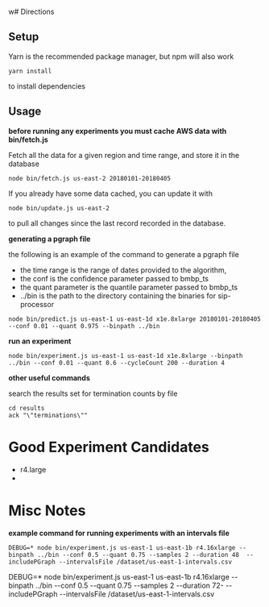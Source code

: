 w# Directions

## Setup
Yarn is the recommended package manager, but npm will also work
```
yarn install
```
to install dependencies

## Usage

**before running any experiments you must cache AWS data with bin/fetch.js**

Fetch all the data for a given region and time range, and store it in the database
```
node bin/fetch.js us-east-2 20180101-20180405
```

If you already have some data cached, you can update it with
```
node bin/update.js us-east-2
```
to pull all changes since the last record recorded in the database.

**generating a pgraph file**

the following is an example of the command to generate a pgraph file
 * the time range is the range of dates provided to the algorithm,
 * the conf is the confidence parameter passed to bmbp_ts
 * the quant parameter is the quantile parameter passed to bmbp_ts
 * ../bin is the path to the directory containing the binaries for sip-processor
```
node bin/predict.js us-east-1 us-east-1d x1e.8xlarge 20180101-20180405 --conf 0.01 --quant 0.975 --binpath ../bin
```

**run an experiment**
```
node bin/experiment.js us-east-1 us-east-1d x1e.8xlarge --binpath ../bin --conf 0.01 --quant 0.6 --cycleCount 200 --duration 4
```

**other useful commands**

search the results set for termination counts by file
```
cd results
ack "\"terminations\""
```

# Good Experiment Candidates
 - r4.large
 - 


# Misc Notes

**example command for running experiments with an intervals file**
```
DEBUG=* node bin/experiment.js us-east-1 us-east-1b r4.16xlarge --binpath ../bin --conf 0.5 --quant 0.75 --samples 2 --duration 48  --includePGraph --intervalsFile /dataset/us-east-1-intervals.csv
```
DEBUG=* node bin/experiment.js us-east-1 us-east-1b r4.16xlarge --binpath ../bin --conf 0.5 --quant 0.75 --samples 2 --duration 72-  --includePGraph --intervalsFile /dataset/us-east-1-intervals.csv